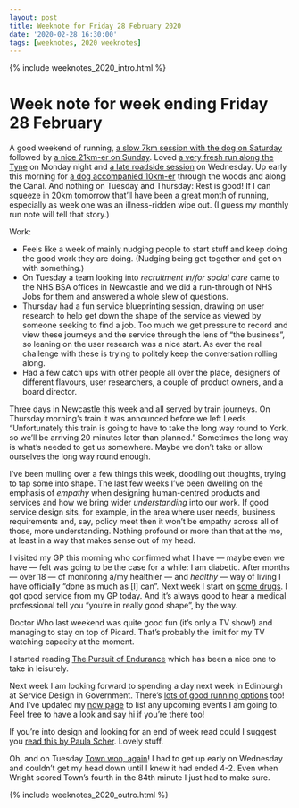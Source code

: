 ```yaml
---
layout: post
title: Weeknote for Friday 28 February 2020
date: '2020-02-28 16:30:00'
tags: [weeknotes, 2020 weeknotes]
---
```

{% include weeknotes_2020_intro.html %}
# Week note for week ending Friday 28 February

A good weekend of running, [a slow 7km session with the dog on Saturday](https://www.strava.com/activities/3121173625) followed by [a nice 21km-er on Sunday](https://www.strava.com/activities/3124562322). Loved [a very fresh run along the Tyne](https://www.strava.com/activities/3128715549) on Monday night and [a late roadside session](https://www.strava.com/activities/3134859530) on Wednesday. Up early this morning for [a dog accompanied 10km-er](https://www.strava.com/activities/3138310500) through the woods and along the Canal. And nothing on Tuesday and Thursday: Rest is good! If I can squeeze in 20km tomorrow that’ll have been a great month of running, especially as week one was an illness-ridden wipe out. (I guess my monthly run note will tell that story.)

Work:
* Feels like a week of mainly nudging people to start stuff and keep doing the good work they are doing. (Nudging being get together and get on with something.)
* On Tuesday a team looking into _recruitment in/for social care_ came to the NHS BSA offices in Newcastle and we did a run-through of NHS Jobs for them and answered a whole slew of questions.
* Thursday had a fun service blueprinting session, drawing on user research to help get down the shape of the service as viewed by someone seeking to find a job. Too much we get pressure to record and view these journeys and the service through the lens of “the business”, so leaning on the user research was a nice start. As ever the real challenge with these is trying to politely keep the conversation rolling along.
* Had a few catch ups with other people all over the place, designers of different flavours, user researchers, a couple of product owners, and a board director.

Three days in Newcastle this week and all served by train journeys. On Thursday morning’s train it was announced before we left Leeds “Unfortunately this train is going to have to take the long way round to York, so we’ll be arriving 20 minutes later than planned.” Sometimes the long way is what’s needed to get us somewhere. Maybe we don’t take or allow ourselves the long way round enough.

I’ve been mulling over a few things this week, doodling out thoughts, trying to tap some into shape. The last few weeks I’ve been dwelling on the emphasis of _empathy_ when designing human-centred products and services and how we bring wider _understanding_ into our work. If good service design sits, for example, in the area where user needs, business requirements and, say, policy meet then it won’t be empathy across all of those, more understanding. Nothing profound or more than that at the mo, at least in a way that makes sense out of my head.

I visited my GP this morning who confirmed what I have — maybe even we have — felt was going to be the case for a while: I am diabetic. After months — over 18 — of monitoring a/my healthier — and _healthy_ — way of living I have officially “done as much as [I] can”. Next week I start on [some drugs](https://www.nhs.uk/medicines/metformin/). I got good service from my GP today. And it’s always good to hear a medical professional tell you “you’re in really good shape”, by the way.

Doctor Who last weekend was quite good fun (it’s only a TV show!) and managing to stay on top of Picard. That’s probably the limit for my TV watching capacity at the moment.

I started reading [The Pursuit of Endurance](https://www.goodreads.com/book/show/40910272-the-pursuit-of-endurance) which has been a nice one to take in leisurely.

Next week I am looking forward to spending a day next week in Edinburgh at Service Design in Government. There’s [lots of good running options](https://greatruns.com/location/edinburgh-uk/) too! And I’ve updated my [now page](https://www.ermlikeyeah.com/now/) to list any upcoming events I am going to. Feel free to have a look and say hi if you’re there too!

If you’re into design and looking for an end of week read could I suggest you [read this by Paula Scher](https://www.creativereview.co.uk/love-letter-paula-scher/). Lovely stuff.

Oh, and on Tuesday [Town won, again](http://codalmighty.com/site/ca.php?article=7477)! I had to get up early on Wednesday and couldn’t get my head down until I knew it had ended 4-2. Even when Wright scored Town’s fourth in the 84th minute I just had to make sure.

{% include weeknotes_2020_outro.html %}
